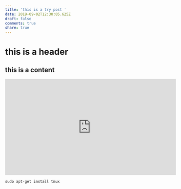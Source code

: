 ```yaml
---
title: 'this is a try post '
date: 2019-09-02T12:30:05.625Z
draft: false
comments: true
share: true
---
```

# this is a header

## this is a content

<iframe width="560" height="315" src="https://www.youtube.com/embed/c7vpcqA6SEQ" frameborder="0" allow="accelerometer; autoplay; encrypted-media; gyroscope; picture-in-picture" allowfullscreen></iframe>

```
sudo apt-get install tmux
```
